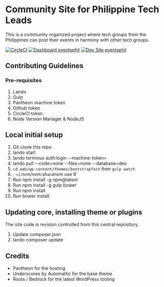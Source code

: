 # Community Site for Philippine Tech Leads

This is a community organized project where tech groups from the Philippines can post their events in harmony with other tech groups.

[![CircleCI](https://circleci.com/gh/wpugphil/eventsphil.svg?style=shield)](https://circleci.com/gh/wpugphil/eventsphil)
[![Dashboard eventsphil](https://img.shields.io/badge/dashboard-eventsphil-yellow.svg)](https://dashboard.pantheon.io/sites/b055e1dd-bbf4-402c-a846-8cedde42c824#dev/code)
[![Dev Site eventsphil](https://img.shields.io/badge/site-eventsphil-blue.svg)](http://dev-eventsphil.pantheonsite.io/)


## Contributing Guidelines

### Pre-requisites

1) Lando
2) Gulp
3) Pantheon machine token
4) Github token
5) CircleCI token
6) Node Version Manager & NodeJS

## Local initial setup

1) Git clone this repo
2) lando start
3) lando terminus auth:login --machine-token=
4) lando pull --code=none --files=none --database=dev
5) `cd web/wp-content/themes/bootstrapfast` then `gulp watch`
6) . ~/.nvm/nvm.sh` and `nvm use 8`
7) Run npm install -g npm@latest
8) Run npm install -g gulp bower
9) Run npm install
10) Run bower install

## Updating core, installing theme or plugins

The site code is revision controlled from this central repository.

1) Update composer.json
2) lando composer update


## Credits

- Pantheon for the hosting
- Underscores by Automattic for the base theme
- Roots / Bedrock for the latest WordPress tooling
